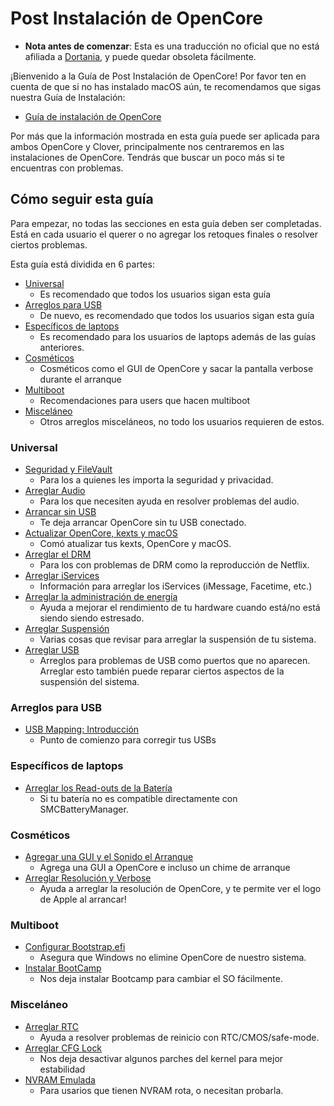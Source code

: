 # Post Instalación de OpenCore

* **Nota antes de comenzar**: Esta es una traducción no oficial que no está afiliada a [Dortania](https://github.com/dortania), y puede quedar obsoleta fácilmente.

¡Bienvenido a la Guía de Post Instalación de OpenCore! Por favor ten en cuenta de que si no has instalado macOS aún, te recomendamos que sigas nuestra Guía de Instalación:

* [Guía de instalación de OpenCore](https://inyextciones.github.io/OpenCore-Install-Guide/)

Por más que la información mostrada en esta guía puede ser aplicada para ambos OpenCore y Clover, principalmente nos centraremos en las instalaciones de OpenCore. Tendrás que buscar un poco más si te encuentras con problemas.

## Cómo seguir esta guía

Para empezar, no todas las secciones en esta guía deben ser completadas. Está en cada usuario el querer o no agregar los retoques finales o resolver ciertos problemas.

Esta guía está dividida en 6 partes:

* [Universal](#universal)
  * Es recomendado que todos los usuarios sigan esta guía
* [Arreglos para USB](#arreglos-para-usb)
  * De nuevo, es recomendado que todos los usuarios sigan esta guía
* [Específicos de laptops](#laptop-specifics)
  * Es recomendado para los usuarios de laptops además de las guías anteriores. 
* [Cosméticos](#cosméticos)
  * Cosméticos como el GUI de OpenCore y sacar la pantalla verbose durante el arranque
* [Multiboot](#multiboot)
  * Recomendaciones para users que hacen multiboot
* [Misceláneo](#misceláneo)
  * Otros arreglos misceláneos, no todo los usuarios requieren de estos.

### Universal

* [Seguridad y FileVault](./universal/security.md)
  * Para los a quienes les importa la seguridad y privacidad.
* [Arreglar Audio](./universal/audio.md)
  * Para los que necesiten ayuda en resolver problemas del audio.
* [Arrancar sin USB](./universal/oc2hdd.md)
  * Te deja arrancar OpenCore sin tu USB conectado.
* [Actualizar OpenCore, kexts y macOS](./universal/update.md)
  * Comó atualizar tus kexts, OpenCore y macOS.
* [Arreglar el DRM](./universal/drm.md)
  * Para los con problemas de DRM como la reproducción de Netflix.
* [Arreglar iServices](./universal/iservices.md)
  * Información para arreglar los iServices (iMessage, Facetime, etc.)
* [Arreglar la administración de energía](./universal/pm.md)
  * Ayuda a mejorar el rendimiento de tu hardware cuando está/no está siendo siendo estresado.
* [Arreglar Suspensión](./universal/sleep.md)
  * Varias cosas que revisar para arreglar la suspensión de tu sistema.
* [Arreglar USB](./usb/README.md)
  * Arreglos para problemas de USB como puertos que no aparecen. Arreglar esto también puede reparar ciertos aspectos de la suspensión del sistema.

### Arreglos para USB

* [USB Mapping: Introducción](./usb/README.md)
  * Punto de comienzo para corregir tus USBs

### Específicos de laptops

* [Arreglar los Read-outs de la Batería](./laptop-specific/battery.md)
  * Si tu batería no es compatible directamente con SMCBatteryManager.

### Cosméticos

* [Agregar una GUI y el Sonido el Arranque](./cosmetic/gui.md)
  * Agrega una GUI a OpenCore e incluso un chime de arranque
* [Arreglar Resolución y Verbose](./cosmetic/verbose.md)
  * Ayuda a arreglar la resolución de OpenCore, y te permite ver el logo de Apple al arrancar!

### Multiboot 

* [Configurar Bootstrap.efi](./multiboot/bootstrap.md)
  * Asegura que Windows no elimine OpenCore de nuestro sistema.
* [Instalar BootCamp](./multiboot/bootcamp.md)
  * Nos deja instalar Bootcamp para cambiar el SO fácilmente.

### Misceláneo

* [Arreglar RTC](./misc/rtc.md)
  * Ayuda a resolver problemas de reinicio con RTC/CMOS/safe-mode.
* [Arreglar CFG Lock](./misc/msr-lock.md)
  * Nos deja desactivar algunos parches del kernel para mejor estabilidad
* [NVRAM Emulada](./misc/nvram.md)
  * Para usarios que tienen NVRAM rota, o necesitan probarla.
